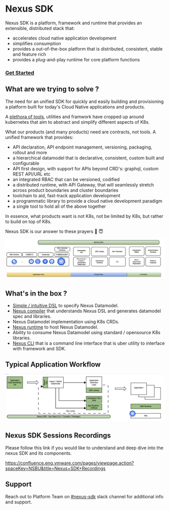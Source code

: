 # Nexus SDK

Nexus SDK is a platform, framework and runtime that provides an extensible, distributed stack that:
* accelerates cloud native application development
* simplifies consumption
* provides a out-of-the-box platform that is distributed, consistent, stable and feature rich
* provides a plug-and-play runtime for core platform functions

### [Get Started](getting_started/README.md)

## What are we trying to solve ?

The need for an unified SDK for quickly and easily building and provisioning a platform built for today's Cloud Native applications and products.

A [plethora of tools](https://collabnix.github.io/kubetools/), utilities and framwork have cropped up around kubernetes that aim to abstract and simplify different aspects of K8s.

What our products (and many products) need are contracts, not tools. 
A unified framework that provides:

* API declaration, API endpoint management, versioning, packaging, rollout and more
* a hierarchical datamodel that is declarative, consistent, custom built and configurable
* API first design, with support for APIs beyond CRD's: graphql, custom REST API/URL etc
* an integrated RBAC that can be versioned, codified
* a distributed runtime, with API Gateway, that will seamlessly stretch across product boundaries and cluster boundaries
* toolchain to aid, fast-track application development
* a programmatic library to provide a cloud native development paradigm
* a single tool to hold all of the above together

In essence, what products want is not K8s, not be limited by K8s, but rather to build on top of K8s.

Nexus SDK is our answer to these prayers :tada: :innocent:

![WhyNexus](.content/images/WhyNexus.png)

## What's in the box ?

* [Simple / intuitive DSL](Datamodel/DSL/README.md) to specify Nexus Datamodel.
* [Nexus compiler](.content/images/NexusCompiler.png) that understands Nexus DSL and generates datamodel spec and libraries.
* Nexus Datamodel implementation using K8s CRDs.
* [Nexus runtime](design/Nexus-Runtime.md) to host Nexus Datamodel.
* Ability to consume Nexus Datamodel using standard / opensource K8s libraries.
* [Nexus CLI](design/NexusCLI.md) that is a command line interface that is uber utility to interface with framework and SDK.

## Typical Application Workflow

![ApplicationWorkflow](.content/images/ApplicationWorkflow.png)

## **Nexus SDK Sessions Recordings**

Please follow this link if you would like to understand and deep dive into the nexus SDK and its components.

https://confluence.eng.vmware.com/pages/viewpage.action?spaceKey=NSBU&title=Nexus+SDK+Recordings

## Support

Reach out to Platform Team on [#nexus-sdk](https://vmware.slack.com/archives/C017KTHQ10X) slack channel for additional info and support.

